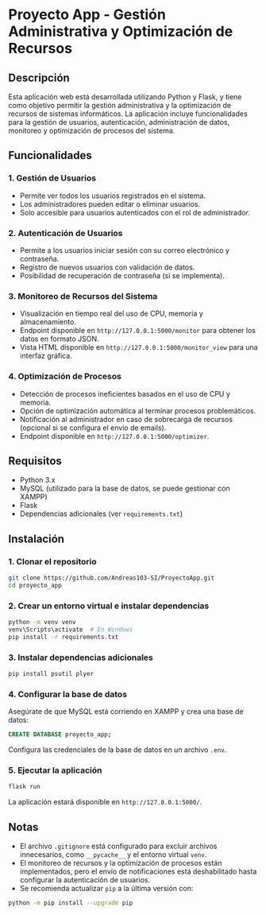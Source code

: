 # Proyecto App - Gestión Administrativa y Optimización de Recursos

## Descripción

Esta aplicación web está desarrollada utilizando Python y Flask, y tiene como objetivo permitir la gestión administrativa y la optimización de recursos de sistemas informáticos. La aplicación incluye funcionalidades para la gestión de usuarios, autenticación, administración de datos, monitoreo y optimización de procesos del sistema.

## Funcionalidades

### 1. Gestión de Usuarios
- Permite ver todos los usuarios registrados en el sistema.
- Los administradores pueden editar o eliminar usuarios.
- Solo accesible para usuarios autenticados con el rol de administrador.

### 2. Autenticación de Usuarios
- Permite a los usuarios iniciar sesión con su correo electrónico y contraseña.
- Registro de nuevos usuarios con validación de datos.
- Posibilidad de recuperación de contraseña (si se implementa).

### 3. Monitoreo de Recursos del Sistema
- Visualización en tiempo real del uso de CPU, memoria y almacenamiento.
- Endpoint disponible en `http://127.0.0.1:5000/monitor` para obtener los datos en formato JSON.
- Vista HTML disponible en `http://127.0.0.1:5000/monitor_view` para una interfaz gráfica.

### 4. Optimización de Procesos
- Detección de procesos ineficientes basados en el uso de CPU y memoria.
- Opción de optimización automática al terminar procesos problemáticos.
- Notificación al administrador en caso de sobrecarga de recursos (opcional si se configura el envío de emails).
- Endpoint disponible en `http://127.0.0.1:5000/optimizer`.

## Requisitos

- Python 3.x
- MySQL (utilizado para la base de datos, se puede gestionar con XAMPP)
- Flask
- Dependencias adicionales (ver `requirements.txt`)

## Instalación

### 1. Clonar el repositorio

```bash
git clone https://github.com/Andreas103-SI/ProyectoApp.git
cd proyecto_app
```

### 2. Crear un entorno virtual e instalar dependencias

```bash
python -m venv venv
venv\Scripts\activate  # En Windows
pip install -r requirements.txt
```

### 3. Instalar dependencias adicionales

```bash
pip install psutil plyer
```

### 4. Configurar la base de datos

Asegúrate de que MySQL está corriendo en XAMPP y crea una base de datos:

```sql
CREATE DATABASE proyecto_app;
```

Configura las credenciales de la base de datos en un archivo `.env`.

### 5. Ejecutar la aplicación

```bash
flask run
```

La aplicación estará disponible en `http://127.0.0.1:5000/`.

## Notas

- El archivo `.gitignore` está configurado para excluir archivos innecesarios, como `__pycache__` y el entorno virtual `venv`.
- El monitoreo de recursos y la optimización de procesos están implementados, pero el envío de notificaciones está deshabilitado hasta configurar la autenticación de usuarios.
- Se recomienda actualizar `pip` a la última versión con:

```bash
python -m pip install --upgrade pip
